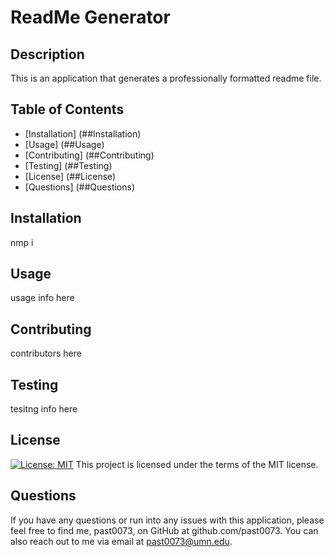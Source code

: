 # ReadMe Generator 

## Description

This is an application that generates a professionally formatted readme file.

## Table of Contents 

* [Installation] (##Installation)
* [Usage] (##Usage)
* [Contributing] (##Contributing)
* [Testing] (##Testing)
* [License] (##License)
* [Questions] (##Questions)

## Installation
nmp i
## Usage
usage info here
## Contributing
contributors here
## Testing
tesitng info here
## License
[![License: MIT](https://img.shields.io/badge/License-MIT-yellow.svg)](https://opensource.org/licenses/MIT) This project is licensed under the terms of the MIT license.
## Questions
If you have any questions or run into any issues with this application, please feel free to find me, past0073, on GitHub at github.com/past0073. You can also reach out to me via email at past0073@umn.edu.
